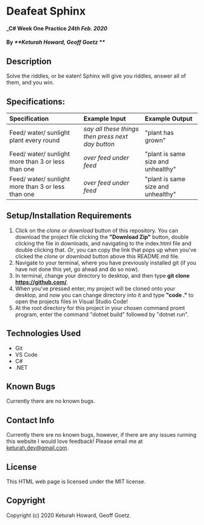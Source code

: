 # Deafeat Sphinx

#### _C# Week One Practice _24th Feb. 2020_

#### By _**Keturah Howard, Geoff Goetz **_

## Description

Solve the riddles, or be eaten! Sphinx will give you riddles, answer all of them, and you win.

## Specifications:


| Specification | Example Input | Example Output |
| :------------- |:-------------| :-------------------|
| Feed/ water/ sunlight plant every round | *say all these things then press next day button* | "plant has grown" |
| Feed/ water/ sunlight more than 3 or less than one | *over feed under feed* | "plant is same size and unhealthy" |
| Feed/ water/ sunlight more than 3 or less than one | *over feed under feed* | "plant is same size and unhealthy" |




## Setup/Installation Requirements

  1. Click on the *clone or download* button of this repository. You can download the project file clicking the **"Download Zip"** button, double clicking the file in downloads, and navigating to the index.html file and double clicking that. *Or*, you can copy the link that pops up when you've clicked the *clone or download* button above this README.md file.
  2. Navigate to your terminal, where you have previously installed git (if you have not done this yet, go ahead and do so now).
  3. In terminal, change your directory to desktop, and then type **git clone https://github.com/**.
  4. When you've pressed enter, my project will be cloned onto your desktop, and now you can change directory into it and type **"code ."** to open the projects files in Visual Studio Code!
  5. At the root directory for this project in your chosen command promt program, enter the command "dotnet build" followed by "dotnet run".

## Technologies Used

* Git
* VS Code
* C#
* .NET


## Known Bugs
Currently there are no known bugs. 

## Contact Info 
Currently there sre no known bugs, however, if there are any issues running this website I would love feedback! Please email me at keturah.dev@gmail.com.

## License

This HTML web page is licensed under the MIT license.

## Copyright

Copyright (c) 2020 Keturah Howard, Geoff Goetz.